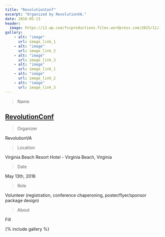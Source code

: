 ```yaml
---
title: "RevolutionConf"
excerpt: "Organized by RevolutionVA."
date: 2016-05-13
header:
  image: https://i2.wp.com/fvcproductions.files.wordpress.com/2015/11/img_0164.jpg
gallery:
    - alt: "image"
      url: image_link_1
    - alt: "image"
      url: image_link_2
    - alt: "image"
      url: image_link_3
    - alt: "image"
      url: image_link_1
    - alt: "image"
      url: image_link_2
    - alt: "image"
      url: image_link_3
---
```


> Name

## <a title="RevolutionConf" href="http://revolutionconf.com" target="_blank">RevolutionConf</a>

> Organizer

RevolutionVA

> Location

Virginia Beach Resort Hotel - Virginia Beach, Virginia

> Date

May 13th, 2016

> Role

Volunteer (registration, conference chaperoning, poster/flyer/sponsor package design)

> About

Fill

{% include gallery %}

